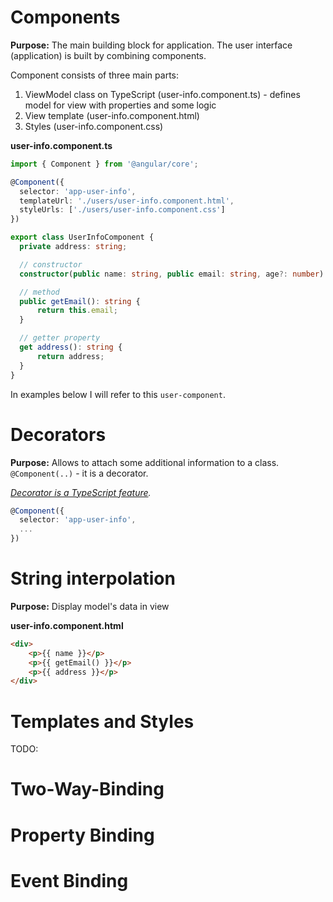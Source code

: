 # Components

**Purpose:** The main building block for application. The user interface (application) is built by combining components.

Component consists of three main parts:
1. ViewModel class on TypeScript (user-info.component.ts) - defines model for view with properties and some logic
1. View template (user-info.component.html)
1. Styles (user-info.component.css)

**user-info.component.ts**
```ts
import { Component } from '@angular/core';

@Component({
  selector: 'app-user-info',
  templateUrl: './users/user-info.component.html',
  styleUrls: ['./users/user-info.component.css']
})

export class UserInfoComponent {
  private address: string;

  // constructor
  constructor(public name: string, public email: string, age?: number) {}

  // method
  public getEmail(): string {
      return this.email;
  }

  // getter property
  get address(): string {
      return address;
  }
}
```

In examples below I will refer to this `user-component`.

# Decorators

**Purpose:** Allows to attach some additional information to a class. `@Component(..)` - it is a decorator.

*[Decorator is a TypeScript feature](https://www.typescriptlang.org/docs/handbook/decorators.html).*

```ts
@Component({
  selector: 'app-user-info',
  ...
})
```

# String interpolation

**Purpose:** Display model's data in view

**user-info.component.html**

```html
<div>
    <p>{{ name }}</p>
    <p>{{ getEmail() }}</p>
    <p>{{ address }}</p>
</div>
```

# Templates and Styles

TODO:

# Two-Way-Binding

# Property Binding

# Event Binding